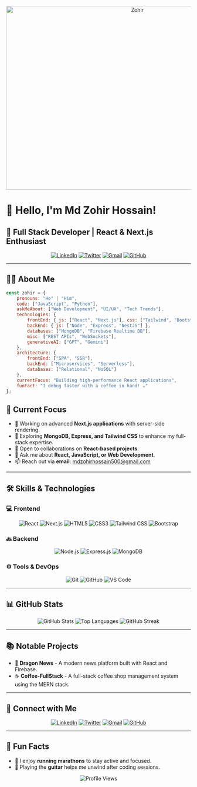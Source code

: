<div align="center">
  <img src="https://i.ibb.co/N6MDk18q/Zohir.jpg" alt="Zohir" border="0" height="500px" width="700px" />
</div>

# 👋 Hello, I'm Md Zohir Hossain!

## 🚀 Full Stack Developer | React & Next.js Enthusiast

<p align="center">
  <a href="https://www.linkedin.com/in/md-zohir-hossain-018b641b2/"><img src="https://img.shields.io/badge/LinkedIn-0A66C2?style=flat-square&logo=linkedin&logoColor=white" alt="LinkedIn"></a>
  <a href="https://x.com/500JahirRaihan"><img src="https://img.shields.io/badge/Twitter-1DA1F2?style=flat-square&logo=twitter&logoColor=white" alt="Twitter"></a>
  <a href="mailto:mdzohirhossain500@gmail.com"><img src="https://img.shields.io/badge/Gmail-EA4335?style=flat-square&logo=gmail&logoColor=white" alt="Gmail"></a>
  <a href="https://github.com/zohir26"><img src="https://img.shields.io/badge/GitHub-181717?style=flat-square&logo=github&logoColor=white" alt="GitHub"></a>
</p>

---

## 👨‍💻 About Me

```javascript
const zohir = {
    pronouns: "He" | "Him",
    code: ["JavaScript", "Python"],
    askMeAbout: ["Web Development", "UI/UX", "Tech Trends"],
    technologies: {
        frontEnd: { js: ["React", "Next.js"], css: ["Tailwind", "Bootstrap"] },
        backEnd: { js: ["Node", "Express", "NestJS"] },
        databases: ["MongoDB", "Firebase Realtime DB"],
        misc: ["REST APIs", "WebSockets"],
        generativeAI: ["GPT", "Gemini"]
    },
    architecture: {
        frontEnd: ["SPA", "SSR"],
        backEnd: ["Microservices", "Serverless"],
        databases: ["Relational", "NoSQL"]
    },
    currentFocus: "Building high-performance React applications",
    funFact: "I debug faster with a coffee in hand! ☕"
};
```

## 🚀 Current Focus

- 🔭 Working on advanced **Next.js applications** with server-side rendering.
- 🌱 Exploring **MongoDB, Express, and Tailwind CSS** to enhance my full-stack expertise.
- 👯 Open to collaborations on **React-based projects**.
- 💬 Ask me about **React, JavaScript, or Web Development**.
- 📫 Reach out via **email**: mdzohirhossain500@gmail.com

---

## 🛠 Skills & Technologies

### 💻 Frontend
<p align="center">
  <img src="https://img.shields.io/badge/-React-61DAFB?style=flat-square&logo=react&logoColor=black" alt="React">
  <img src="https://img.shields.io/badge/-Next.js-000000?style=flat-square&logo=next.js&logoColor=white" alt="Next.js">
  <img src="https://img.shields.io/badge/-HTML5-E34F26?style=flat-square&logo=html5&logoColor=white" alt="HTML5">
  <img src="https://img.shields.io/badge/-CSS3-1572B6?style=flat-square&logo=css3&logoColor=white" alt="CSS3">
  <img src="https://img.shields.io/badge/-Tailwind%20CSS-06B6D4?style=flat-square&logo=tailwind-css&logoColor=white" alt="Tailwind CSS">
  <img src="https://img.shields.io/badge/-Bootstrap-7952B3?style=flat-square&logo=bootstrap&logoColor=white" alt="Bootstrap">
</p>

### 🔙 Backend
<p align="center">
  <img src="https://img.shields.io/badge/-Node.js-339933?style=flat-square&logo=node.js&logoColor=white" alt="Node.js">
  <img src="https://img.shields.io/badge/-Express.js-000000?style=flat-square&logo=express&logoColor=white" alt="Express.js">
  <img src="https://img.shields.io/badge/-MongoDB-47A248?style=flat-square&logo=mongodb&logoColor=white" alt="MongoDB">
</p>

### ⚙️ Tools & DevOps
<p align="center">
  <img src="https://img.shields.io/badge/-Git-F05032?style=flat-square&logo=git&logoColor=white" alt="Git">
  <img src="https://img.shields.io/badge/-GitHub-181717?style=flat-square&logo=github&logoColor=white" alt="GitHub">
  <img src="https://img.shields.io/badge/-VS%20Code-007ACC?style=flat-square&logo=visual-studio-code&logoColor=white" alt="VS Code">
</p>

---

## 📊 GitHub Stats
<p align="center">
  <img src="https://github-readme-stats.vercel.app/api?username=zohir26&show_icons=true&theme=dark" alt="GitHub Stats">
  <img src="https://github-readme-stats.vercel.app/api/top-langs/?username=zohir26&layout=compact&theme=dark" alt="Top Languages">
  <img src="https://github-readme-streak-stats.herokuapp.com/?user=zohir26&theme=dark" alt="GitHub Streak">
</p>

---

## 📚 Notable Projects

- 🚀 **Dragon News** - A modern news platform built with React and Firebase.
- ☕ **Coffee-FullStack** - A full-stack coffee shop management system using the MERN stack.

---

## 🔗 Connect with Me
<p align="center">
  <a href="https://www.linkedin.com/in/md-zohir-hossain-018b641b2/"><img src="https://img.shields.io/badge/LinkedIn-0A66C2?style=flat-square&logo=linkedin&logoColor=white" alt="LinkedIn"></a>
  <a href="https://x.com/500JahirRaihan"><img src="https://img.shields.io/badge/Twitter-1DA1F2?style=flat-square&logo=twitter&logoColor=white" alt="Twitter"></a>
  <a href="mailto:mdzohirhossain500@gmail.com"><img src="https://img.shields.io/badge/Gmail-EA4335?style=flat-square&logo=gmail&logoColor=white" alt="Gmail"></a>
  <a href="https://github.com/zohir26"><img src="https://img.shields.io/badge/GitHub-181717?style=flat-square&logo=github&logoColor=white" alt="GitHub"></a>
</p>

---

## 🎉 Fun Facts

- 🏃 I enjoy **running marathons** to stay active and focused.
- 🎸 Playing the **guitar** helps me unwind after coding sessions.

<p align="center">
  <img src="https://komarev.com/ghpvc/?username=zohir26&style=flat-square&color=blue" alt="Profile Views">
</p>
